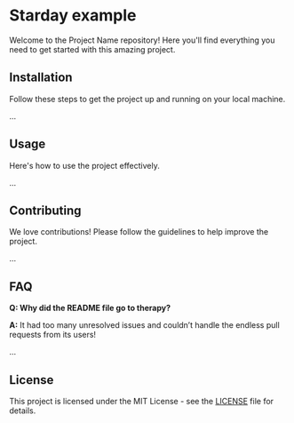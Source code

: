 # Starday example

Welcome to the Project Name repository! Here you'll find everything you need to get started with this amazing project.

## Installation

Follow these steps to get the project up and running on your local machine.

...

## Usage

Here's how to use the project effectively.

...

## Contributing

We love contributions! Please follow the guidelines to help improve the project.

...

## FAQ

**Q: Why did the README file go to therapy?**

**A:** It had too many unresolved issues and couldn’t handle the endless pull requests from its users!

...

## License

This project is licensed under the MIT License - see the [LICENSE](LICENSE) file for details.
